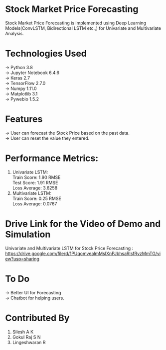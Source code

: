 
# Stock Market Price Forecasting

Stock Market Price Forecasting is implemented using Deep Learning Models(ConvLSTM, Bidirectional LSTM etc.,) for Univariate and Multivariate Analysis. 

# Technologies Used
-> Python 3.8\
-> Jupyter Notebook 6.4.6\
-> Keras 2.7\
-> TensorFlow 2.7.0\
-> Numpy 1.11.0\
-> Matplotlib 3.1\
-> Pywebio 1.5.2

# Features
-> User can forecast the Stock Price based on the past data.\
-> User can reset the value they entered.

# Performance Metrics:
1. Univariate LSTM:\
   Train Score: 1.90 RMSE\
   Test Score: 1.91 RMSE\
   Loss Average: 3.6258
2. Multivariate LSTM:\
   Train Score: 0.25 RMSE\
   Loss Average: 0.0767

# Drive Link for the Video of Demo and Simulation

Univariate and Multivariate LSTM for Stock Price Forecasting : https://drive.google.com/file/d/1PUqomvealmMsIXnPJbhsaRlsfRyzMmTG/view?usp=sharing

# To Do
-> Better UI for Forecasting\
-> Chatbot for helping users.

# Contributed By
1. Silesh A K
2. Gokul Raj S N
3. Lingeshwaran R
